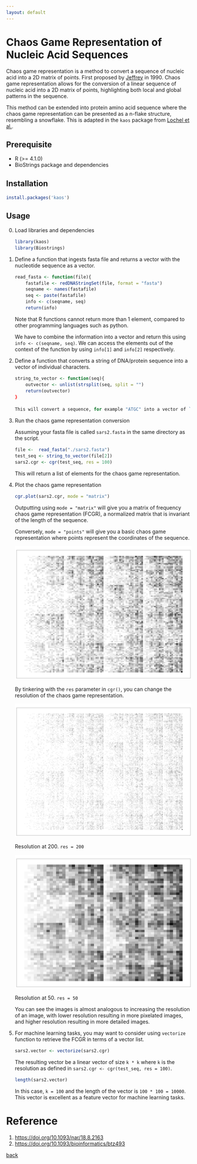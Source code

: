 ```yaml
---
layout: default
---
```


# Chaos Game Representation of Nucleic Acid Sequences

Chaos game representation is a method to convert a sequence of nucleic acid into a 2D matrix of points. First proposed by [Jeffrey](https://doi.org/10.1093/nar/18.8.2163) in 1990. Chaos game representation allows for the conversion of a linear sequence of nucleic acid into a 2D matrix of points, highlighting both local and global patterns in the sequence.

This method can be extended into protein amino acid sequence where the chaos game representation can be presented as a n-flake structure, resembling a snowflake. This is adapted in the `kaos` package from [Lochel et al.](https://doi.org/10.1093/bioinformatics/btz493).

## Prerequisite 

* R (>= 4.1.0)
* BioStrings package and dependencies

## Installation

```r
install.packages('kaos')
```

## Usage

0. Load libraries and dependencies

    ```r
    library(kaos)
    library(Biostrings)
    ```

1. Define a function that ingests fasta file and returns a vector with the nucleotide sequence as a vector.

    ```r
    read_fasta <- function(file){
        fastafile <- redDNAStringSet(file, format = "fasta")
        seqname <- names(fastafile)
        seq <- paste(fastafile)
        info <- c(seqname, seq)
        return(info)
    ```

    Note that R functions cannot return more than 1 element, compared to other programming languages such as python. 

    We have to combine the information into a vector and return this using `info <- c(seqname, seq)`. We can access the elements out of the context of the function by using `info[1]` and `info[2]` respectively.

2. Define a function that converts a string of DNA/protein sequence into a vector of individual characters.

    ```r
    string_to_vector <- function(seq){
        outvector <- unlist(strsplit(seq, split = "")
        return(outvector)
    }

    This will convert a sequence, for example "ATGC" into a vector of `c("A", "T", "G", "C")`

3. Run the chaos game representation conversion

    Assuming your fasta file is called `sars2.fasta` in the same directory as the script.

    ```r
    file <-  read_fasta("./sars2.fasta")
    test_seq <- string_to_vector(file[2])
    sars2.cgr <- cgr(test_seq, res = 100)
    ```
    
    This will return a list of elements for the chaos game representation.

4. Plot the chaos game representation

    ```r
    cgr.plot(sars2.cgr, mode = "matrix")
    ```

    Outputting using `mode = "matrix"` will give you a matrix of frequency chaos game representation (FCGR), a normalized matrix that is invariant of the length of the sequence.

    Conversely, `mode = "points"` will give you a basic chaos game representation where points represent the coordinates of the sequence.

    ![sars2_cgr_100](../images/chaos/sar2.chaos.png)

    By tinkering with the `res` parameter in `cgr()`, you can change the resolution of the chaos game representation.

    ![sars2_cgr_200](../images/chaos/sars2.cgr.200.png)

    Resolution at 200. `res = 200`

    ![sars2_cgr_50](../images/chaos/sars2.cgr.50.png)

    Resolution at 50. `res = 50`

    You can see the images is almost analogous to increasing the resolution of an image, with lower resolution resulting in more pixelated images, and higher resolution resulting in more detailed images.

5. For machine learning tasks, you may want to consider using `vectorize` function to retrieve the FCGR in terms of a vector list. 

    ```r
    sars2.vector <- vectorize(sars2.cgr)
    ``` 

    The resulting vector be a linear vector of size `k * k` where `k` is the resolution as defined in `sars2.cgr <- cgr(test_seq, res = 100)`.

    ```r
    length(sars2.vector)
    ```

    In this case, `k = 100` and the length of the vector is `100 * 100 = 10000`.
    This vector is excellent as a feature vector for machine learning tasks.

# Reference

1. https://doi.org/10.1093/nar/18.8.2163
2. https://doi.org/10.1093/bioinformatics/btz493

[back](../)

